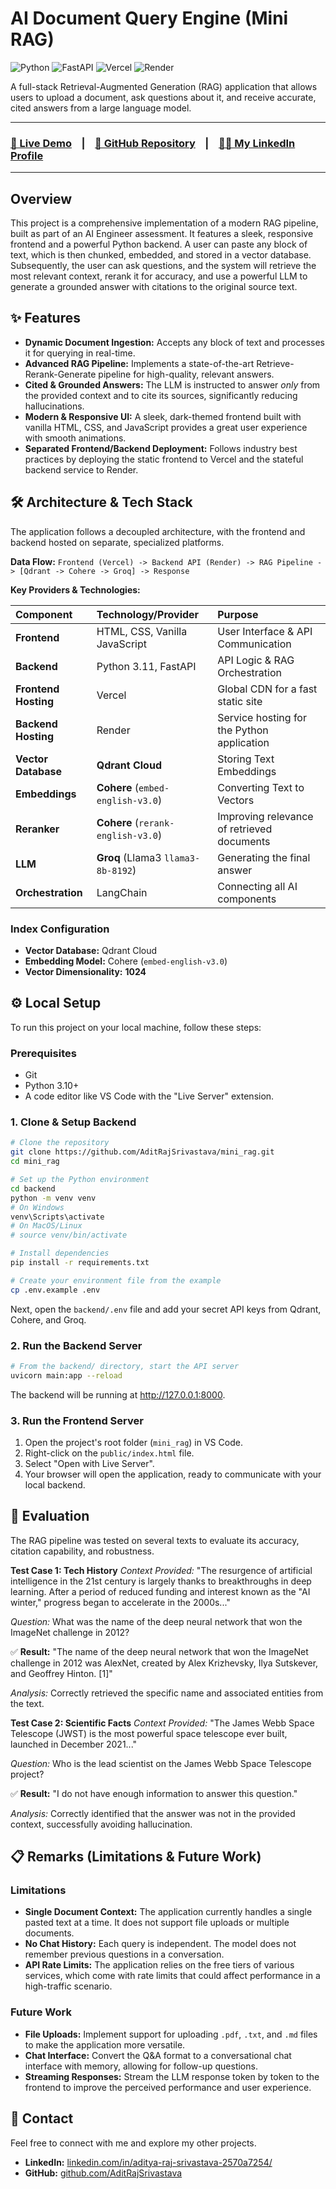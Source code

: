 # AI Document Query Engine (Mini RAG)

![Python](https://img.shields.io/badge/Python-3.11-3776AB?style=for-the-badge&logo=python)
![FastAPI](https://img.shields.io/badge/FastAPI-0.100-009688?style=for-the-badge&logo=fastapi)
![Vercel](https://img.shields.io/badge/Deployed%20on-Vercel-000000?style=for-the-badge&logo=vercel)
![Render](https://img.shields.io/badge/Backend%20on-Render-46E3B7?style=for-the-badge&logo=render)

A full-stack Retrieval-Augmented Generation (RAG) application that allows users to upload a document, ask questions about it, and receive accurate, cited answers from a large language model.

---

### **[🚀 Live Demo](https://mini-rag-sepia.vercel.app/) &nbsp;&nbsp; | &nbsp;&nbsp; [📂 GitHub Repository](https://github.com/AditRajSrivastava/mini_rag) &nbsp;&nbsp; | &nbsp;&nbsp; [👨‍💻 My LinkedIn Profile](https://linkedin.com/in/aditya-raj-srivastava-2570a7254/)**

---

## Overview

This project is a comprehensive implementation of a modern RAG pipeline, built as part of an AI Engineer assessment. It features a sleek, responsive frontend and a powerful Python backend. A user can paste any block of text, which is then chunked, embedded, and stored in a vector database. Subsequently, the user can ask questions, and the system will retrieve the most relevant context, rerank it for accuracy, and use a powerful LLM to generate a grounded answer with citations to the original source text.

## ✨ Features

* **Dynamic Document Ingestion:** Accepts any block of text and processes it for querying in real-time.
* **Advanced RAG Pipeline:** Implements a state-of-the-art Retrieve-Rerank-Generate pipeline for high-quality, relevant answers.
* **Cited & Grounded Answers:** The LLM is instructed to answer *only* from the provided context and to cite its sources, significantly reducing hallucinations.
* **Modern & Responsive UI:** A sleek, dark-themed frontend built with vanilla HTML, CSS, and JavaScript provides a great user experience with smooth animations.
* **Separated Frontend/Backend Deployment:** Follows industry best practices by deploying the static frontend to Vercel and the stateful backend service to Render.

## 🛠️ Architecture & Tech Stack

The application follows a decoupled architecture, with the frontend and backend hosted on separate, specialized platforms.

**Data Flow:**
`Frontend (Vercel) -> Backend API (Render) -> RAG Pipeline -> [Qdrant -> Cohere -> Groq] -> Response`

**Key Providers & Technologies:**

| Component | Technology/Provider | Purpose |
| :--- | :--- | :--- |
| **Frontend** | HTML, CSS, Vanilla JavaScript | User Interface & API Communication |
| **Backend** | Python 3.11, FastAPI | API Logic & RAG Orchestration |
| **Frontend Hosting** | Vercel | Global CDN for a fast static site |
| **Backend Hosting** | Render | Service hosting for the Python application |
| **Vector Database**| **Qdrant Cloud** | Storing Text Embeddings |
| **Embeddings** | **Cohere** (`embed-english-v3.0`) | Converting Text to Vectors |
| **Reranker** | **Cohere** (`rerank-english-v3.0`) | Improving relevance of retrieved documents |
| **LLM** | **Groq** (Llama3 `llama3-8b-8192`) | Generating the final answer |
| **Orchestration** | LangChain | Connecting all AI components |

### Index Configuration

* **Vector Database:** Qdrant Cloud
* **Embedding Model:** Cohere (`embed-english-v3.0`)
* **Vector Dimensionality:** **1024**

## ⚙️ Local Setup

To run this project on your local machine, follow these steps:

### Prerequisites
* Git
* Python 3.10+
* A code editor like VS Code with the "Live Server" extension.

### 1. Clone & Setup Backend
```bash
# Clone the repository
git clone https://github.com/AditRajSrivastava/mini_rag.git
cd mini_rag

# Set up the Python environment
cd backend
python -m venv venv
# On Windows
venv\Scripts\activate
# On MacOS/Linux
# source venv/bin/activate

# Install dependencies
pip install -r requirements.txt

# Create your environment file from the example
cp .env.example .env
```

Next, open the `backend/.env` file and add your secret API keys from Qdrant, Cohere, and Groq.

### 2. Run the Backend Server
```bash
# From the backend/ directory, start the API server
uvicorn main:app --reload
```
The backend will be running at http://127.0.0.1:8000.

### 3. Run the Frontend Server
1. Open the project's root folder (`mini_rag`) in VS Code.
2. Right-click on the `public/index.html` file.
3. Select "Open with Live Server".
4. Your browser will open the application, ready to communicate with your local backend.

## 🎯 Evaluation

The RAG pipeline was tested on several texts to evaluate its accuracy, citation capability, and robustness.

**Test Case 1: Tech History**
*Context Provided:*
"The resurgence of artificial intelligence in the 21st century is largely thanks to breakthroughs in deep learning. After a period of reduced funding and interest known as the "AI winter," progress began to accelerate in the 2000s..."

*Question:* What was the name of the deep neural network that won the ImageNet challenge in 2012?

✅ **Result:** "The name of the deep neural network that won the ImageNet challenge in 2012 was AlexNet, created by Alex Krizhevsky, Ilya Sutskever, and Geoffrey Hinton. [1]"

*Analysis:* Correctly retrieved the specific name and associated entities from the text.

**Test Case 2: Scientific Facts**
*Context Provided:*
"The James Webb Space Telescope (JWST) is the most powerful space telescope ever built, launched in December 2021..."

*Question:* Who is the lead scientist on the James Webb Space Telescope project?

✅ **Result:** "I do not have enough information to answer this question."

*Analysis:* Correctly identified that the answer was not in the provided context, successfully avoiding hallucination.

## 📋 Remarks (Limitations & Future Work)

### Limitations
- **Single Document Context:** The application currently handles a single pasted text at a time. It does not support file uploads or multiple documents.
- **No Chat History:** Each query is independent. The model does not remember previous questions in a conversation.
- **API Rate Limits:** The application relies on the free tiers of various services, which come with rate limits that could affect performance in a high-traffic scenario.

### Future Work
- **File Uploads:** Implement support for uploading `.pdf`, `.txt`, and `.md` files to make the application more versatile.
- **Chat Interface:** Convert the Q&A format to a conversational chat interface with memory, allowing for follow-up questions.
- **Streaming Responses:** Stream the LLM response token by token to the frontend to improve the perceived performance and user experience.

## 📄 Contact

Feel free to connect with me and explore my other projects.

- **LinkedIn:** [linkedin.com/in/aditya-raj-srivastava-2570a7254/](https://linkedin.com/in/aditya-raj-srivastava-2570a7254/)
- **GitHub:** [github.com/AditRajSrivastava](https://github.com/AditRajSrivastava)
